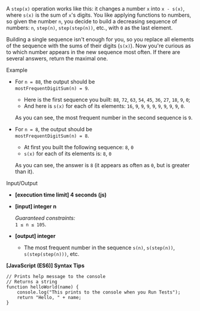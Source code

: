 A `step(x)` operation works like this: it changes a number `x` into `x - s(x)`, where
`s(x)` is the sum of `x`'s digits. You like applying functions to numbers, so given the
number `n`, you decide to build a decreasing sequence of numbers: `n`, `step(n)`,
`step(step(n))`, etc., with `0` as the last element.

Building a single sequence isn't enough for you, so you replace all elements of the
sequence with the sums of their digits (`s(x)`). Now you're curious as to which number
appears in the new sequence most often. If there are several answers, return the maximal
one.

Example

- For `n = 88`, the output should be  
  `mostFrequentDigitSum(n) = 9`.

  - Here is the first sequence you built: `88`, `72`, `63`, `54`, `45`, `36`, `27`, `18`,
    `9`, `0`;
  - And here is `s(x)` for each of its elements: `16`, `9`, `9`, `9`, `9`, `9`, `9`, `9`,
    `9`, `0`.

  As you can see, the most frequent number in the second sequence is `9`.

- For `n = 8`, the output should be  
  `mostFrequentDigitSum(n) = 8`.

  - At first you built the following sequence: `8`, `0`
  - `s(x)` for each of its elements is: `8`, `0`

  As you can see, the answer is `8` (it appears as often as `0`, but is greater than it).

Input/Output

- **\[execution time limit\] 4 seconds (js)**

- **\[input\] integer n**

  _Guaranteed constraints:_  
  `1 ≤ n ≤ 105`.

- **\[output\] integer**

  - The most frequent number in the sequence `s(n)`, `s(step(n))`, `s(step(step(n)))`,
    etc.

**\[JavaScript (ES6)\] Syntax Tips**

    // Prints help message to the console
    // Returns a string
    function helloWorld(name) {
        console.log("This prints to the console when you Run Tests");
        return "Hello, " + name;
    }
